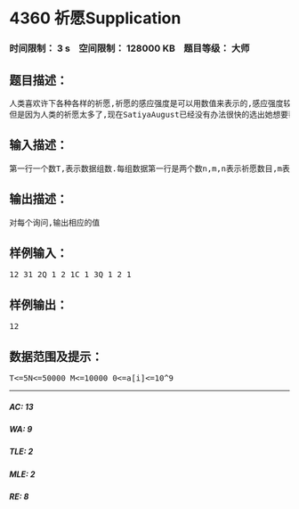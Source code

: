 # 4360 祈愿Supplication   
### 时间限制： 3 s&nbsp;&nbsp;&nbsp;&nbsp;空间限制： 128000 KB&nbsp;&nbsp;&nbsp;&nbsp;题目等级： 大师  
## 题目描述：  

<pre>
人类喜欢许下各种各样的祈愿,祈愿的感应强度是可以用数值来表示的,感应强度较强的祈愿会首先被神灵所响应而得到实现.  
但是因为人类的祈愿太多了,现在SatiyaAugust已经没有办法很快的选出她想要帮助人类实现的祈愿了.现在有一些祈愿,每个祈愿有自己的数值,SatiyaAugust让这些祈愿排成了一列.她会向你询问在一段区间l~r中第k大的祈愿,但是人类是一种奇怪的生物,他们的祈愿大小会发生变化.一句话题意:单点修改动态k区间第k小
</pre>
  
  
## 输入描述：  

<pre>
第一行一个数T,表示数据组数.每组数据第一行是两个数n,m,n表示祈愿数目,m表示修改和询问的总数.接下来一行n个数,表示n个祈愿初始数值.接下来m行每行开头是一个字母若为Q,则下面有三个整数l,r,k,表示查询a[l]~a[r]中第k小若为C,则接下来两个整数x,k,表示修改a[x]为k
</pre>
  
  
## 输出描述：  

<pre>
对每个询问,输出相应的值
</pre>
  
  
## 样例输入：  

<pre>
12 31 2Q 1 2 1C 1 3Q 1 2 1
</pre>
  
  
## 样例输出：  

<pre>
12
</pre>
  
  
## 数据范围及提示：  

<pre>
T<=5N<=50000 M<=10000 0<=a[i]<=10^9
</pre>
  
  
***  

##### AC: 13  
##### WA: 9  
##### TLE: 2  
##### MLE: 2  
##### RE: 8  
